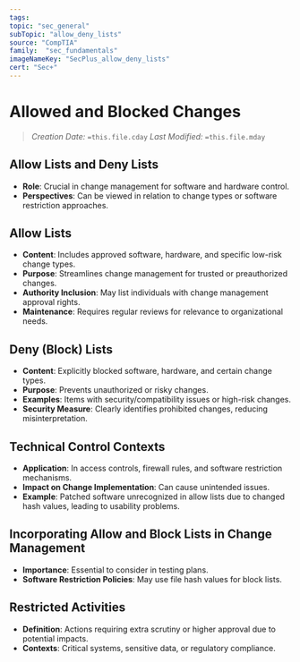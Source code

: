 ```yaml
---
tags:
topic: "sec_general"
subTopic: "allow_deny_lists"
source: "CompTIA"
family:  "sec_fundamentals"
imageNameKey: "SecPlus_allow_deny_lists" 
cert: "Sec+"
---
```

# Allowed and Blocked Changes
> *Creation Date:* `=this.file.cday`
> *Last Modified:* `=this.file.mday`

## Allow Lists and Deny Lists
- **Role**: Crucial in change management for software and hardware control.
- **Perspectives**: Can be viewed in relation to change types or software restriction approaches.

## Allow Lists
- **Content**: Includes approved software, hardware, and specific low-risk change types.
- **Purpose**: Streamlines change management for trusted or preauthorized changes.
- **Authority Inclusion**: May list individuals with change management approval rights.
- **Maintenance**: Requires regular reviews for relevance to organizational needs.

## Deny (Block) Lists
- **Content**: Explicitly blocked software, hardware, and certain change types.
- **Purpose**: Prevents unauthorized or risky changes.
- **Examples**: Items with security/compatibility issues or high-risk changes.
- **Security Measure**: Clearly identifies prohibited changes, reducing misinterpretation.

## Technical Control Contexts
- **Application**: In access controls, firewall rules, and software restriction mechanisms.
- **Impact on Change Implementation**: Can cause unintended issues.
- **Example**: Patched software unrecognized in allow lists due to changed hash values, leading to usability problems.

## Incorporating Allow and Block Lists in Change Management
- **Importance**: Essential to consider in testing plans.
- **Software Restriction Policies**: May use file hash values for block lists.
## Restricted Activities
- **Definition**: Actions requiring extra scrutiny or higher approval due to potential impacts.
- **Contexts**: Critical systems, sensitive data, or regulatory compliance.
